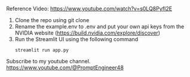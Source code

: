 Reference Video:
https://www.youtube.com/watch?v=s0LQ8PyfI2E


1. Clone the repo using git clone <repo-name>
2. Rename the example.env to .env and put your own api keys from the NVIDIA website (https://build.nvidia.com/explore/discover)
3. Run the Streamlit UI using the following command
   ```
   streamlit run app.py
   ```


Subscribe to my youtube channel.
https://www.youtube.com/@PromptEngineer48
